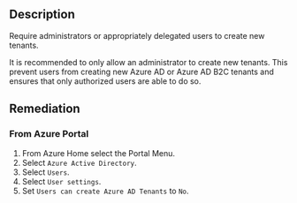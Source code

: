 ## Description

Require administrators or appropriately delegated users to create new tenants.

It is recommended to only allow an administrator to create new tenants. This prevent users from creating new Azure AD or Azure AD B2C tenants and ensures that only authorized users are able to do so.

## Remediation

### From Azure Portal

1. From Azure Home select the Portal Menu.
2. Select `Azure Active Directory`.
3. Select `Users`.
4. Select `User settings`.
5. Set `Users can create Azure AD Tenants` to `No`.
